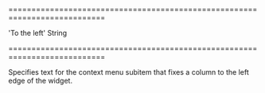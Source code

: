 ===========================================================================
<!--default-->'To the left'<!--/default-->
<!--type-->String<!--/type-->
===========================================================================

<!--shortDescription-->
Specifies text for the context menu subitem that fixes a column to the left edge of the widget.
<!--/shortDescription-->

<!--fullDescription-->

<!--/fullDescription-->